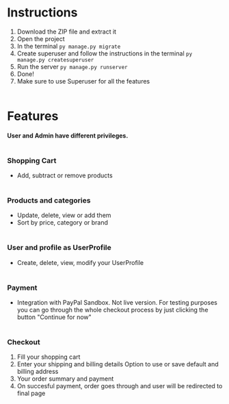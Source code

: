 # Instructions
1. Download the ZIP file and extract it
2. Open the project 
3. In the terminal ``` py manage.py migrate ```
4. Create superuser and follow the instructions in the terminal ``` py manage.py createsuperuser ```
5. Run the server ``` py manage.py runserver ```
6. Done! 
7. Make sure to use Superuser for all the features<br><br>
# Features
#### User and Admin have different privileges.<br><br>

### Shopping Cart
- Add, subtract or remove products<br><br>



### Products and categories
- Update, delete, view or add them
- Sort by price, category or brand<br><br>




### User and profile as UserProfile
- Create, delete, view, modify your UserProfile<br><br>

### Payment
- Integration with PayPal Sandbox.
Not live version. For testing purposes you can go through the whole checkout process by just clicking the button "Continue for now"<br><br>



### Checkout 
1. Fill your shopping cart
2. Enter your shipping and billing details
Option to use or save default and billing address
4. Your order summary and payment
5. On succesful payment, order goes through and user will be redirected to final page



